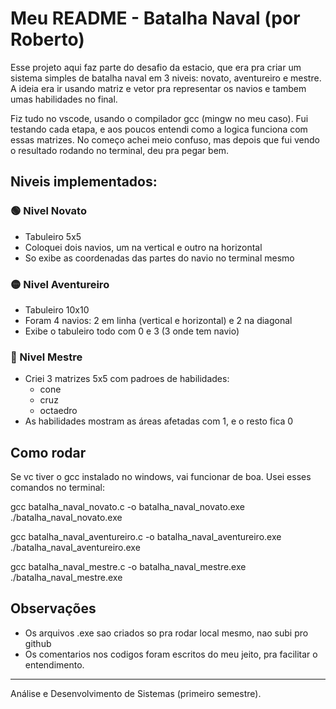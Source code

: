# Meu README - Batalha Naval (por Roberto)

Esse projeto aqui faz parte do desafio da estacio, que era pra criar um sistema simples de batalha naval em 3 niveis: novato, aventureiro e mestre. A ideia era ir usando matriz e vetor pra representar os navios e tambem umas habilidades no final.

Fiz tudo no vscode, usando o compilador gcc (mingw no meu caso). Fui testando cada etapa, e aos poucos entendi como a logica funciona com essas matrizes. No começo achei meio confuso, mas depois que fui vendo o resultado rodando no terminal, deu pra pegar bem.

## Niveis implementados:

### 🟢 Nivel Novato
- Tabuleiro 5x5
- Coloquei dois navios, um na vertical e outro na horizontal
- So exibe as coordenadas das partes do navio no terminal mesmo

### 🟡 Nivel Aventureiro
- Tabuleiro 10x10
- Foram 4 navios: 2 em linha (vertical e horizontal) e 2 na diagonal
- Exibe o tabuleiro todo com 0 e 3 (3 onde tem navio)

### 🔴 Nivel Mestre
- Criei 3 matrizes 5x5 com padroes de habilidades:
  - cone
  - cruz
  - octaedro
- As habilidades mostram as áreas afetadas com 1, e o resto fica 0

## Como rodar

Se vc tiver o gcc instalado no windows, vai funcionar de boa. Usei esses comandos no terminal:

gcc batalha_naval_novato.c -o batalha_naval_novato.exe
./batalha_naval_novato.exe

gcc batalha_naval_aventureiro.c -o batalha_naval_aventureiro.exe
./batalha_naval_aventureiro.exe

gcc batalha_naval_mestre.c -o batalha_naval_mestre.exe
./batalha_naval_mestre.exe


## Observações

- Os arquivos .exe sao criados so pra rodar local mesmo, nao subi pro github
- Os comentarios nos codigos foram escritos do meu jeito, pra facilitar o entendimento.

---

Análise e Desenvolvimento de Sistemas (primeiro semestre).

